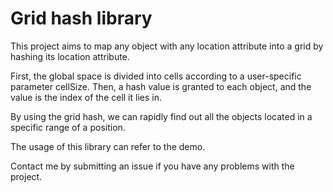 # Grid hash library

This project aims to map any object with any location attribute into a grid by hashing its location attribute.

First, the global space is divided into cells according to a user-specific parameter cellSize.
Then, a hash value is granted to each object, and the value is the index of the cell it lies in.

By using the grid hash, we can rapidly find out all the objects located in a specific range of a position.

The usage of this library can refer to the demo.

Contact me by submitting an issue if you have any problems with the project.
